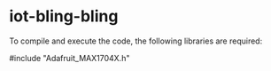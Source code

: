 # iot-bling-bling
To compile and execute the code, the following libraries are required:

#include "Adafruit_MAX1704X.h"

